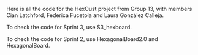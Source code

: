 Here is all the code for the HexOust project from Group 13, 
with members Cian Latchford, Federica Fucetola and Laura González Calleja.

To check the code for Sprint 3, use S3_hexboard.

To check the code for Sprint 2, use HexagonalBoard2.0 and HexagonalBoard.
